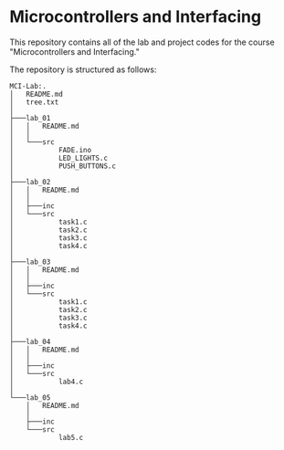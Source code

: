 # Microcontrollers and Interfacing

This repository contains all of the lab and project codes for the course "Microcontrollers and Interfacing."

The repository is structured as follows:

```
MCI-Lab:.
│   README.md
│   tree.txt
│   
├───lab_01
│   │   README.md
│   │   
│   └───src
│           FADE.ino
│           LED_LIGHTS.c
│           PUSH_BUTTONS.c
│           
├───lab_02
│   │   README.md
│   │   
│   ├───inc
│   └───src
│           task1.c
│           task2.c
│           task3.c
│           task4.c
│           
├───lab_03
│   │   README.md
│   │   
│   ├───inc
│   └───src
│           task1.c
│           task2.c
│           task3.c
│           task4.c
│           
├───lab_04
│   │   README.md
│   │   
│   ├───inc
│   └───src
│           lab4.c
│           
└───lab_05
    │   README.md
    │   
    ├───inc
    └───src
            lab5.c

```